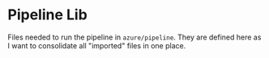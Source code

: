 # Pipeline Lib

Files needed to run the pipeline in `azure/pipeline`. They are defined here as I want to consolidate all "imported" files in one place.

